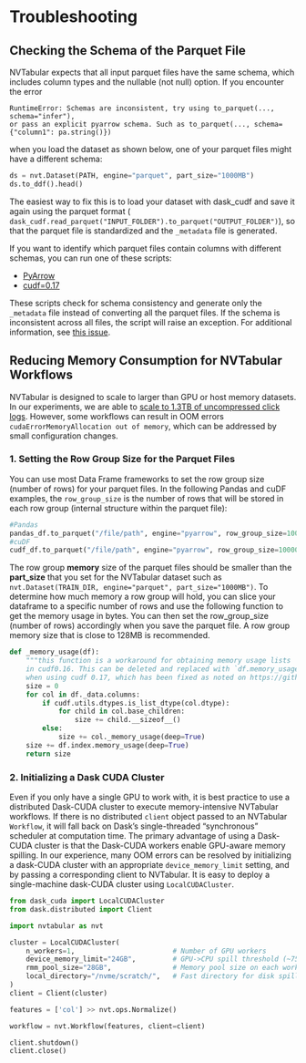 Troubleshooting
===============

## Checking the Schema of the Parquet File

NVTabular expects that all input parquet files have the same schema, which includes column types and the nullable (not null) option. If you encounter the error
```
RuntimeError: Schemas are inconsistent, try using to_parquet(..., schema="infer"),
or pass an explicit pyarrow schema. Such as to_parquet(..., schema={"column1": pa.string()})
```
when you load the dataset as shown below, one of your parquet files might have a different schema:

```python
ds = nvt.Dataset(PATH, engine="parquet", part_size="1000MB")
ds.to_ddf().head()
```

The easiest way to fix this is to load your dataset with dask_cudf and save it again using the parquet format ( ```dask_cudf.read_parquet("INPUT_FOLDER").to_parquet("OUTPUT_FOLDER")```), so that the parquet file is standardized and the ```_metadata``` file is generated.

If you want to identify which parquet files contain columns with different schemas, you can run one of these scripts:
* [PyArrow](https://github.com/dask/dask/issues/6504#issuecomment-675465645)
* [cudf=0.17](https://github.com/rapidsai/cudf/pull/6796#issue-522934284)

These scripts check for schema consistency and generate only the ```_metadata``` file instead of
converting all the parquet files. If the schema is inconsistent across all files, the script will
raise an exception. For additional information, see [this
issue](https://github.com/NVIDIA/NVTabular/issues/429).

## Reducing Memory Consumption for NVTabular Workflows

NVTabular is designed to scale to larger than GPU or host memory datasets. In our experiments, we are able to [scale to 1.3TB of uncompressed click logs](https://github.com/NVIDIA/NVTabular/tree/main/examples/scaling-criteo). However, some workflows can result in OOM errors `cudaErrorMemoryAllocation out of memory`, which can be addressed by small configuration changes.

### 1. Setting the Row Group Size for the Parquet Files

You can use most Data Frame frameworks to set the row group size (number of rows) for your parquet files. In the following Pandas and cuDF examples, the ```row_group_size``` is the number of rows that will be stored in each row group (internal structure within the parquet file):
```python
#Pandas
pandas_df.to_parquet("/file/path", engine="pyarrow", row_group_size=10000)
#cuDF
cudf_df.to_parquet("/file/path", engine="pyarrow", row_group_size=10000)
```

The row group **memory** size of the parquet files should be smaller than the **part_size** that
you set for the NVTabular dataset such as ```nvt.Dataset(TRAIN_DIR, engine="parquet",
part_size="1000MB")```. To determine how much memory a row group will hold, you can slice your dataframe to a specific number of rows and use the following function to get the memory usage in bytes. You can then set the row_group_size (number of rows) accordingly when you save the parquet file. A row group memory size that is close to 128MB is recommended.

```python
def _memory_usage(df):
    """this function is a workaround for obtaining memory usage lists
    in cudf0.16. This can be deleted and replaced with `df.memory_usage(deep= True, index=True).sum()`
    when using cudf 0.17, which has been fixed as noted on https://github.com/rapidsai/cudf/pull/6549)"""
    size = 0
    for col in df._data.columns:
        if cudf.utils.dtypes.is_list_dtype(col.dtype):
            for child in col.base_children:
                size += child.__sizeof__()
        else:
            size += col._memory_usage(deep=True)
    size += df.index.memory_usage(deep=True)
    return size
```

### 2. Initializing a Dask CUDA Cluster

Even if you only have a single GPU to work with, it is best practice to use a distributed Dask-CUDA cluster to execute memory-intensive NVTabular workflows. If there is no distributed `client` object passed to an NVTabular `Workflow`, it will fall back on Dask’s single-threaded “synchronous” scheduler at computation time. The primary advantage of using a Dask-CUDA cluster is that the Dask-CUDA workers enable GPU-aware memory spilling.  In our experience, many OOM errors can be resolved by initializing a dask-CUDA cluster with an appropriate `device_memory_limit` setting, and by passing a corresponding client to NVTabular.  It is easy to deploy a single-machine dask-CUDA cluster using `LocalCUDACluster`.

```python
from dask_cuda import LocalCUDACluster
from dask.distributed import Client

import nvtabular as nvt

cluster = LocalCUDACluster(
    n_workers=1,                        # Number of GPU workers
    device_memory_limit="24GB",         # GPU->CPU spill threshold (~75% of GPU memory)
    rmm_pool_size="28GB",               # Memory pool size on each worker
    local_directory="/nvme/scratch/",   # Fast directory for disk spilling
)
client = Client(cluster)

features = ['col'] >> nvt.ops.Normalize()

workflow = nvt.Workflow(features, client=client)

client.shutdown()
client.close()
```
